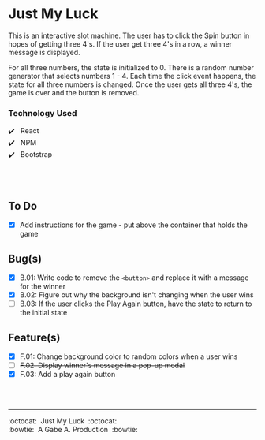 # Just My Luck

This is an interactive slot machine. The user has to click the Spin button in hopes of getting three 4's. If the user get three 4's in a row, a winner message is displayed.

For all three numbers, the state is initialized to 0. There is a random number generator that selects numbers 1 - 4. Each time the click event happens, the state for all three numbers is changed. Once the user gets all three 4's, the game is over and the button is removed.

### Technology Used

:heavy_check_mark:&nbsp;&nbsp; React <br />
:heavy_check_mark:&nbsp;&nbsp; NPM <br />
:heavy_check_mark:&nbsp;&nbsp; Bootstrap <br />

<br/>
<br/>

## To Do

- [x] Add instructions for the game - put above the container that holds the game

## Bug(s)

- [x] B.01: Write code to remove the `<button>` and replace it with a message for the winner
- [x] B.02: Figure out why the background isn't changing when the user wins
- [ ] B.03: If the user clicks the Play Again button, have the state to return to the initial state

## Feature(s)

- [x] F.01: Change background color to random colors when a user wins
- [ ] ~~F.02: Display winner's message in a pop-up modal~~
- [x] F.03: Add a play again button

<br/>
<br/>

---

:octocat:&nbsp;&nbsp;Just My Luck&nbsp;&nbsp;:octocat: <br/>
:bowtie:&nbsp;&nbsp;A Gabe A. Production&nbsp;&nbsp;:bowtie:

